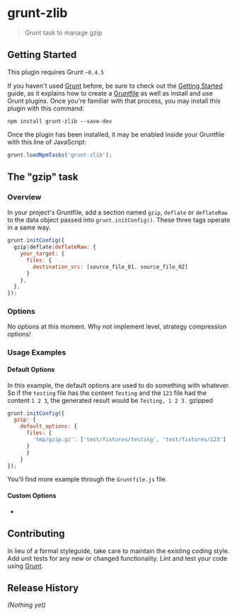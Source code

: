 # grunt-zlib

> Grunt task to manage gzip

## Getting Started
This plugin requires Grunt `~0.4.5`

If you haven't used [Grunt](http://gruntjs.com/) before, be sure to check out the [Getting Started](http://gruntjs.com/getting-started) guide, as it explains how to create a [Gruntfile](http://gruntjs.com/sample-gruntfile) as well as install and use Grunt plugins. Once you're familiar with that process, you may install this plugin with this command:

```shell
npm install grunt-zlib --save-dev
```

Once the plugin has been installed, it may be enabled inside your Gruntfile with this line of JavaScript:

```js
grunt.loadNpmTasks('grunt-zlib');
```

## The "gzip" task

### Overview
In your project's Gruntfile, add a section named `gzip`, `deflate` or `deflateRaw` to the data object passed into `grunt.initConfig()`.
These three tags operate in a same way.

```js
grunt.initConfig({
  gzip|deflate|deflateRaw: {
    your_target: {
      files: {
        destination_src: [source_file_01, source_file_02]
      }
    },
  },
});
```

### Options

No options at this moment.
Why not implement level, strategy compression options!

### Usage Examples

#### Default Options
In this example, the default options are used to do something with whatever. So if the `testing` file has the content `Testing` and the `123` file had the content `1 2 3`, the generated result would be `Testing, 1 2 3.` gzipped

```js
grunt.initConfig({
  gzip: {
    default_options: {
      files: {
        'tmp/gzip.gz': ['test/fixtures/testing', 'test/fixtures/123']
      }
      }
    }
});
```

You'll find more example through the `Gruntfile.js` file.

#### Custom Options
-

## Contributing
In lieu of a formal styleguide, take care to maintain the existing coding style. Add unit tests for any new or changed functionality. Lint and test your code using [Grunt](http://gruntjs.com/).

## Release History
_(Nothing yet)_
